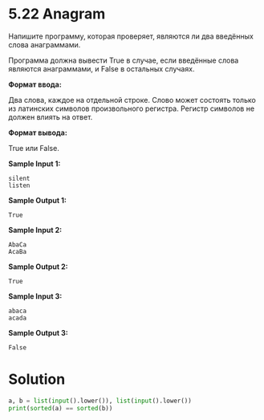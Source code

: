 # 5.22 Anagram
Напишите программу, которая проверяет, являются ли два введённых слова анаграммами.

Программа должна вывести True в случае, если введённые слова являются анаграммами, и False в остальных случаях.

**Формат ввода:**

Два слова, каждое на отдельной строке. 
Слово может состоять только из латинских символов произвольного регистра. Регистр символов не должен влиять на ответ.

**Формат вывода:**

True или False.

**Sample Input 1:**
```
silent
listen
```
**Sample Output 1:**
```
True
```
**Sample Input 2:**
```
AbaCa
AcaBa
```
**Sample Output 2:**
```
True
```
**Sample Input 3:**
```
abaca
acada
```
**Sample Output 3:**
```
False
```
# Solution
```python
a, b = list(input().lower()), list(input().lower())
print(sorted(a) == sorted(b))
```
